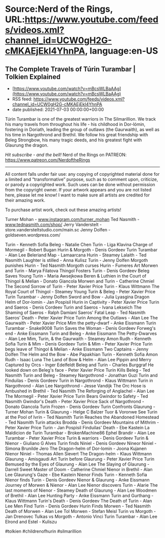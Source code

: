 # Source:Nerd of the Rings, URL:https://www.youtube.com/feeds/videos.xml?channel_id=UCW0gH2G-cMKAEjEkI4YhnPA, language:en-US

## The Complete Travels of Túrin Turambar | Tolkien Explained
 - [https://www.youtube.com/watch?v=mBcsWLBaAAg](https://www.youtube.com/watch?v=mBcsWLBaAAg)
 - RSS feed: https://www.youtube.com/feeds/videos.xml?channel_id=UCW0gH2G-cMKAEjEkI4YhnPA
 - date published: 2021-07-03 00:00:00+00:00

Túrin Turambar is one of the greatest warriors in The Silmarillion.  We track his many travels from throughout his life - his childhood in Dor-lómin, fostering in Doriath, leading the group of outlaws (the Gaurwaith), as well as his time in Nargothrond and Brethil.  We follow his great friendship with Beleg Strongbow, his many tragic deeds, and his greatest fight with Glaurung the dragon.

*Hit subscribe - and the bell!* 
Nerd of the Rings on PATREON: https://www.patreon.com/NerdoftheRings

-------------- 
All content falls under fair use: any copying of copyrighted material done for a limited and “transformative” purpose, such as to comment upon, criticize, or parody a copyrighted work. Such uses can be done without permission from the copyright owner.   If your artwork appears and you are not listed here, please let me know! I want to make sure all artists are credited for their amazing work.

To purchase artist work, check out these amazing artists!

Turner Mohan - www.instagram.com/turner_mohan
Ted Nasmith - www.tednasmith.com/shop/
Jerry Vanderstelt - store.vandersteltstudio.com/main.sc
Jenny Dolfen - goldseven.wordpress.com/

Turin - Kenneth Sofia
Beleg - Natalie Chen
Turin - Liga Klavina
Charge of Mormegil - Robert Bugan
Hurin & Morgoth - Denis Gordeev
Turin Turambar - Alan Lee
Beleriand Map - Lamaarcana
Hurin - Steamey
Lalaith - Ted Nasmith
Laughter is stilled - Anna Kulisz
Turin - Jenny Dolfen
Morgoth punishes Hurin - Ted Nasmith
Morgoth curses Hurin - Fumeres Art
Morwen and Turin - Marya Filatova
Thingol Fosters Turin - Denis Gordeev
Beleg Saves Young Turin - Maria Awsejkowa
Beren & Luthien in the Court of Thingol & Melian - Donato Giancola
Morwen and Turin - Catherine Chmiel
The Second Sorrow of Turin - Peter Xavier Price
Turin - Klaus Wittmann
The Royal Court of Thingol - Steamey
Young Turin & Beleg - Peter Xavier Price
Turin Turambar - Jenny Dolfen
Sword and Bow - Julia Lyasgina
Dragon Helm of Dor-lomin - Jan Pospisil
Hurin in Captivity - Peter Xavier Price
Turin and Saeros - Denis Cordeev
Turin and Saeros - Ivana Lekseich
The Shaming of Saeros - Ralph Damiani
Saeros' Fatal Leap - Ted Nasmith
Saeros' Death - Peter Xavier Price
Turin Among the Outlaws - Alan Lee
The Gaurwaith - Peter Xavier Price
Mim the petty-dwarf - Anke Eissmann
Turin Turambar - Snake9008
Turin Saves the Woman - Denis Gordeev
Forweg's end - Anke Eissmann
Turin and Beleg - Anke Eissmann
The Petty-Dwarves - Alan Lee
Mim, Turin, & the Gaurwaith - Steamey
Amon Rudh - Kenneth Sofia
Turin & Mim - Denis Gordeev
Turin & Mim - Peter Xavier Price
Turin begs leave of Thingol & Melian - Anke Eissmann
Two Captains - Jenny Dolfen
The Helm and the Bow - Abe Papakhian
Turin - Kenneth Sofia
Amon Rudh - Isaac Luna
The Land of Bow & Helm - Alan Lee
Pippin and Merry Captured by Orcs - Inger Edelfeldt
Beleg and Turin - Charles Burggraf
He looked down on Beleg's face - Peter Xavier Price
Turin Kills Beleg - Ted Nasmith
Turin and Beleg - Steamey
Nargothrond - Jonathan Guzi
Turin and Finduilas - Denis Gordeev
Turin in Nargothrond - Klaus Wittmann
Turin in Nargothrond - Alan Lee
Nargothrond - Jesse Vandijk
The Orc Hose is Ambushed in Brethil - Ted Nasmith
The Reforging of Anglachel - Alan Lee
The Mormegil - Peter Xavier Price
Turin Bears Gwindor to Safety - Ted Nasmith
Gwindor's Death - Peter Xavier Price
Sack of Nargothrond - Donato Giancola
Turin Frozen - Denis Gordeev
Turin Confronts Glaurung - Turner Mohan
Turin & Glaurung - Helge C Balzer
Tuor & Voronwe See Turin at the Pool of Ivrin - Ted Nasmith
Turin Reaches the Abandoned Homestead - Ted Nasmith
Turin attacks Brodda - Denis Gordeev
Mountains of Mithrim - Peter Xavier Price
Turin - Jan Pospisil
Finduilas' Death - Ebe Kastein
La Maldicion de Turin Turambar - BrokenMachine86
Ephel Brandir - Alan Lee
Turambar - Peter Xavier Price
Turin & warriors - Denis Gordeev
Turin & Nienor - Giuliano G Alves
Turin finds Niniel - Denis Gordeev
Nineor Niniel - Simona Brunilde Jero
The Dragon-helm of Dor-lomin - Joona Kujanen
Nienor Niniel - Thomas Allen Sievert
The Dragon-helm - Klaus Wittmann
Glaurung - Amisgaudi Art
Turin before Glaurung - Peter Xavier Price
Turin Bemused by the Eyes of Glaurung - Alan Lee
The Slaying of Glaurung - Darrell Sweet
Master of Doom - Catherine Chmiel
Nienor in Brethil - Alan Lee
Glaurung's Gaze - Ebe Kastein
Nienor Finds Turin - Kenneth Sofia
Nienor finds Turin - Denis Gordeev
Nienor & Glaurung - Anke Eissmann
Journey of Morwen & Nienor - Alan Lee
Nienor discovers Turin - Alarie
The last moments of Nienor - Steamey
Death of Glaurung - Alan Lee
Woodmen of Brethil - Alan Lee
Hunting Party - Anke Eissmann
Turin and Gurthang - Klaus Wittmann
Turin's Death - Denis Gordeev
The Death of Turin - Alan Lee
Men Find Turin - Denis Gordeev
Hurin Finds Morwen - Ted Nasmith
Death of Morwen - Alan Lee
Tol Morwen - Stefan Meisl
Turin vs Morgoth - Jan Drenovec
Tulkas vs Morgoth - Antonio Vinci
Turin Turambar - Alan Lee
Elrond and Estel - Kuliszu

#tolkien #childrenofhurin #silmarillion

